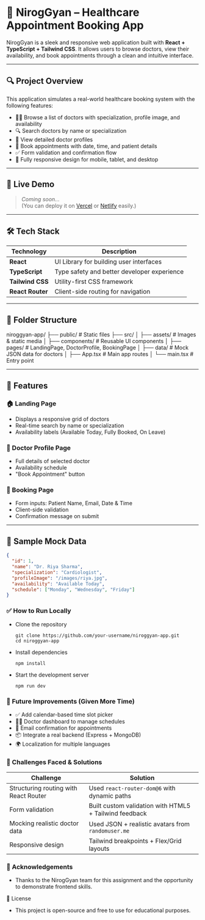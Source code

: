 # 🏥 NirogGyan – Healthcare Appointment Booking App

NirogGyan is a sleek and responsive web application built with **React + TypeScript + Tailwind CSS**. It allows users to browse doctors, view their availability, and book appointments through a clean and intuitive interface.

---

## 🔍 Project Overview

This application simulates a real-world healthcare booking system with the following features:

- 🧑‍⚕️ Browse a list of doctors with specialization, profile image, and availability
- 🔍 Search doctors by name or specialization
- 📄 View detailed doctor profiles
- 📅 Book appointments with date, time, and patient details
- ✅ Form validation and confirmation flow
- 📱 Fully responsive design for mobile, tablet, and desktop

---

## 🚀 Live Demo

> _Coming soon..._  
(You can deploy it on [Vercel](https://vercel.com) or [Netlify](https://netlify.com) easily.)

---

## 🛠️ Tech Stack

| Technology      | Description                             |
|-----------------|-----------------------------------------|
| **React**       | UI Library for building user interfaces |
| **TypeScript**  | Type safety and better developer experience |
| **Tailwind CSS**| Utility-first CSS framework             |
| **React Router**| Client-side routing for navigation      |

---

## 📁 Folder Structure

niroggyan-app/
├── public/ # Static files
├── src/
│ ├── assets/ # Images & static media
│ ├── components/ # Reusable UI components
│ ├── pages/ # LandingPage, DoctorProfile, BookingPage
│ ├── data/ # Mock JSON data for doctors
│ ├── App.tsx # Main app routes
│ └── main.tsx # Entry point


---

## 🧪 Features

### 🏠 Landing Page
- Displays a responsive grid of doctors
- Real-time search by name or specialization
- Availability labels (Available Today, Fully Booked, On Leave)

### 👤 Doctor Profile Page
- Full details of selected doctor
- Availability schedule
- "Book Appointment" button

### 📅 Booking Page
- Form inputs: Patient Name, Email, Date & Time
- Client-side validation
- Confirmation message on submit

---

## 🔢 Sample Mock Data

```json
{
  "id": 1,
  "name": "Dr. Riya Sharma",
  "specialization": "Cardiologist",
  "profileImage": "/images/riya.jpg",
  "availability": "Available Today",
  "schedule": ["Monday", "Wednesday", "Friday"]
}
```

### ✅ How to Run Locally
- Clone the repository
  ```
  git clone https://github.com/your-username/niroggyan-app.git
  cd niroggyan-app
  ```
- Install dependencies
  ```
  npm install
  ```
- Start the development server
  ```
  npm run dev
  ```

### 🎯 Future Improvements (Given More Time)
- ✅ Add calendar-based time slot picker
- 🧑‍⚕️ Doctor dashboard to manage schedules
- 📩 Email confirmation for appointments
- 📦 Integrate a real backend (Express + MongoDB)
- 🌍 Localization for multiple languages

### 🧠 Challenges Faced & Solutions
| Challenge                             | Solution                                               |
| ------------------------------------- | ------------------------------------------------------ |
| Structuring routing with React Router | Used `react-router-dom@6` with dynamic paths           |
| Form validation                       | Built custom validation with HTML5 + Tailwind feedback |
| Mocking realistic doctor data         | Used JSON + realistic avatars from `randomuser.me`     |
| Responsive design                     | Tailwind breakpoints + Flex/Grid layouts               |

### 🙌 Acknowledgements
- Thanks to the NirogGyan team for this assignment and the opportunity to demonstrate frontend skills.

📄 License
- This project is open-source and free to use for educational purposes.
